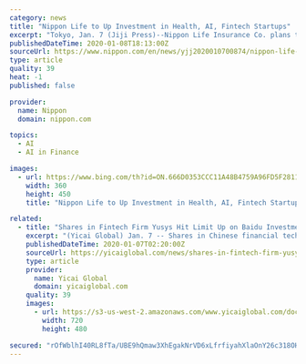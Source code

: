 ```yaml
---
category: news
title: "Nippon Life to Up Investment in Health, AI, Fintech Startups"
excerpt: "Tokyo, Jan. 7 (Jiji Press)--Nippon Life Insurance Co. plans to bolster investment in health and artificial intelligence startups, as well as fledgling companies developing fintech, or financial services using information technology. The major Japanese life insurer will increase its investment quota for such startups from the current 10 billion ..."
publishedDateTime: 2020-01-08T18:13:00Z
sourceUrl: https://www.nippon.com/en/news/yjj2020010700874/nippon-life-to-up-investment-in-health-ai-fintech-startups.html
type: article
quality: 39
heat: -1
published: false

provider:
  name: Nippon
  domain: nippon.com

topics:
  - AI
  - AI in Finance

images:
  - url: https://www.bing.com/th?id=ON.666D0353CCC11A48B4759A96FD5F2811
    width: 360
    height: 450
    title: "Nippon Life to Up Investment in Health, AI, Fintech Startups"

related:
  - title: "Shares in Fintech Firm Yusys Hit Limit Up on Baidu Investment"
    excerpt: "(Yicai Global) Jan. 7 -- Shares in Chinese financial technology services provider Yusys Technologies have hit the 10 percent daily limit up after internet giant Baidu revealed it was acquiring a 5.7 percent stake to kick start a foray into the fintech sector. Its stock [SHE:300674] opened at CNY30.39 (USD4.36) and has remained there since."
    publishedDateTime: 2020-01-07T02:20:00Z
    sourceUrl: https://yicaiglobal.com/news/shares-in-fintech-firm-yusys-hit-limit-up-on-baidu-investment
    type: article
    provider:
      name: Yicai Global
      domain: yicaiglobal.com
    quality: 39
    images:
      - url: https://s3-us-west-2.amazonaws.com/www.yicaiglobal.com/documents/shares-in-fintech-firm-yusys-hit-limit-up-on-baidu-investment/top.jpg
        width: 720
        height: 480

secured: "rOfWblhI40RL8fTa/UBE9hQmaw3XhEgakNrVD6xLfrfiyahXlaOnY26c318OHmbCh773+qHymJ/gQ/ifU5D1V5/NG0Pb+OqLt0nRXAi8NES1cxkGgbPcgqX+VrAOJ4Vg7wRXW4KfCJqC++lq44H3slI7kFu5nEBVRhMDO9i+NNldZIg73AYyjaiN/uywOm2wg4ua0M2cvxOzahC6GTO2vS+WHTx+J1R1IOlo4/r/jv4MlkTwhBSo5i9pXneCb4/9neS0uvbskRcBISiemXMucw==;zMK1Q5vuwfEvf0LOgjwQlw=="
---
```


